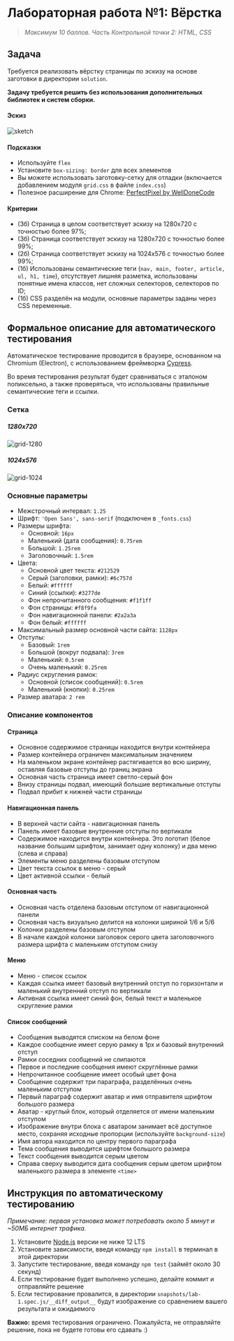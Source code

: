 # Лабораторная работа №1: Вёрстка

> *Максимум 10 баллов. Часть Контрольной точки 2: HTML, CSS*

## Задача

Требуется реализовать вёрстку страницы по эскизу на основе заготовки в директории `solution`.

**Задачу требуется решить без использования дополнительных библиотек и систем сборки.**

#### Эскиз

![sketch](sketchs/sketch.png)

#### Подсказки
- Используйте `flex`
- Установите `box-sizing: border` для всех элементов
- Вы можете использовать заготовку-сетку для отладки (включается добавлением модуля `grid.css` в файле `index.css`)
- Полезное расширение для Chrome: [PerfectPixel by WellDoneCode](https://chrome.google.com/webstore/detail/perfectpixel-by-welldonec/dkaagdgjmgdmbnecmcefdhjekcoceebi/)

#### Критерии
- (3б) Страница в целом соответствует эскизу на 1280x720 с точностью более 97%;
- (3б) Страница соответствует эскизу на 1280x720 с точностью более 99%;
- (2б) Страница соответствует эскизу на 1024x576 с точностью более 99%;
- (1б) Использованы семантические теги (`nav, main, footer, article, ul, h1, time`), отсутствует лишняя разметка,
использованы понятные имена классов, нет сложных селекторов, селекторов по ID;
- (1б) CSS разделён на модули, основные параметры заданы через CSS переменные.

## Формальное описание для автоматического тестирования

Автоматическое тестирование проводится в браузере, основанном на Chromium (Electron), с использованием фреймворка [Cypress](https://www.cypress.io/).

Во время тестирования результат будет сравниваться с эталоном попиксельно, а также проверяться, что использованы правильные семантические теги и ссылки.

### Сетка

##### 1280x720

![grid-1280](sketchs/sketch-large-grid.png)

##### 1024x576

![grid-1024](sketchs/sketch-small-grid.png)


### Основные параметры

- Межстрочный интервал: `1.25`
- Шрифт: `'Open Sans', sans-serif` (подключен в `_fonts.css`)
- Размеры шрифта:
    - Основной: `16px`
    - Маленький (дата сообщения): `0.75rem`
    - Большой: `1.25rem`
    - Заголовочный: `1.5rem`
- Цвета:
    - Основной цвет текста: `#212529`
    - Серый (заголовки, рамки): `#6c757d`
    - Белый: `#ffffff`
    - Синий (ссылки): `#3277de`
    - Фон непрочитанного сообщения: `#f1f1ff`
    - Фон страницы: `#f8f9fa`
    - Фон навигационной панели: `#2a2a3a`
    - Фон белый: `#ffffff`
- Максимальный размер основной части сайта: `1128px`
- Отступы:
    - Базовый: `1rem`
    - Большой (вокруг подвала): `3rem`
    - Маленький: `0.5rem`
    - Очень маленький: `0.25rem`
- Радиус скругления рамок:
    - Основной (список сообщений): `0.5rem`
    - Маленький (кнопки): `0.25rem`
- Размер аватара: `2 rem`

### Описание компонентов

#### Страница

- Основное содержимое страницы находится внутри контейнера
- Размер контейнера ограничен максимальным значением
- На маленьком экране контейнер растягивается во всю ширину, оставляя базовые отступы до границ экрана
- Основная часть страница имеет светло-серый фон
- Внизу страницы подвал, имеющий большие вертикальные отступы
- Подвал прибит к нижней части страницы

#### Навигационная панель

- В верхней части сайта - навигационная панель
- Панель имеет базовые внутренние отступы по вертикали
- Содержимое находится внутри контейнера. Это логотип (белое название большим шрифтом, занимает одну колонку) и два меню (слева и справа)
- Элементы меню разделены базовым отступом
- Цвет текста ссылок в меню - серый
- Цвет активной ссылки - белый

#### Основная часть

- Основная часть отделена базовым отступом от навигационной панели
- Основная часть визуально делится на колонки шириной 1/6 и 5/6
- Колонки разделены базовым отступом
- В начале каждой колонки заголовок серого цвета заголовочного размера шрифта с маленьким отступом снизу

#### Меню

- Меню - список ссылок
- Каждая ссылка имеет базовый внутренний отступ по горизонтали и маленький внутренний отступ по вертикали
- Активная ссылка имеет синий фон, белый текст и маленькое скругление рамки

#### Список сообщений

- Сообщения выводятся списком на белом фоне
- Каждое сообщение имеет серую рамку в 1px и базовый внутренний отступ
- Рамки соседних сообщений не слипаются
- Первое и последние сообщения имеют скруглённые рамки
- Непрочитанное сообщение имеет особый цвет фона
- Сообщение содержит три параграфа, разделённых очень маленьким отступом
- Первый параграф содержит аватар и имя отправителя шрифтом большого размера
- Аватар - круглый блок, который отделяется от имени маленьким отступом
- Изображение внутри блока с аватаром занимает всё доступное место, сохраняя исходные пропорции (используйте `background-size`)
- Имя автора находится по центру первого параграфа
- Тема сообщения выводится шрифтом большого размера
- Текст сообщения выводится серым цветом
- Справа сверху выводится дата сообщения серым цветом шрифтом маленького размера в элементе `<time>`

## Инструкция по автоматическому тестированию

*Примечание: первая установка может потребовать около 5 минут и ~50МБ интернет трафика.*

1. Установите [Node.js](https://nodejs.org/) версии не ниже 12 LTS
2. Установите зависимости, введя команду `npm install` в терминал в этой директории
3. Запустите тестирование, введя команду `npm test` (займёт около 30 секунд)
4. Если тестирование будет выполнено успешно, делайте коммит и отправляйте решение
5. Если тестирование провалится, в директории `snapshots/lab-1.spec.js/__diff_output__` будут изображение со сравнением вашего результата и ожидаемого

**Важно:** время тестирования ограничено. Пожалуйста, не отправляйте решение, пока не будете готовы его сдавать :)

